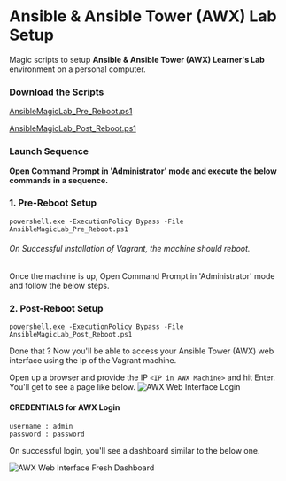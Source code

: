 # Ansible & Ansible Tower (AWX) Lab Setup
Magic scripts to setup <b>Ansible & Ansible Tower (AWX) Learner's Lab</b> environment on a personal computer.

### Download the Scripts

[AnsibleMagicLab_Pre_Reboot.ps1](https://snmaddula.github.io/pf/AnsibleMagicLab_Pre_Reboot.ps1)

[AnsibleMagicLab_Post_Reboot.ps1](https://snmaddula.github.io/pf/AnsibleMagicLab_Post_Reboot.ps1)


### Launch Sequence
<b>Open Command Prompt in 'Administrator' mode and execute the below commands in a sequence.</b>

### 1. Pre-Reboot Setup
    powershell.exe -ExecutionPolicy Bypass -File AnsibleMagicLab_Pre_Reboot.ps1

###### On Successful installation of Vagrant, the machine should reboot.

Once the machine is up, Open Command Prompt in 'Administrator' mode and follow the below steps. 

### 2. Post-Reboot Setup
    powershell.exe -ExecutionPolicy Bypass -File AnsibleMagicLab_Post_Reboot.ps1
    

Done that ?
Now you'll be able to access your Ansible Tower (AWX) web interface using the Ip of the Vagrant machine.

Open up a browser and provide the IP `<IP in AWX Machine>` and hit Enter. You'll get to see a page like below.
![AWX Web Interface Login](https://snmaddula.github.io/images/awx/AWX_LOGIN.PNG)

#### CREDENTIALS for AWX Login
    username : admin
    password : password


On successful login, you'll see a dashboard similar to the below one.

![AWX Web Interface Fresh Dashboard](https://snmaddula.github.io/images/awx/AWX_DASHBOARD.PNG)
